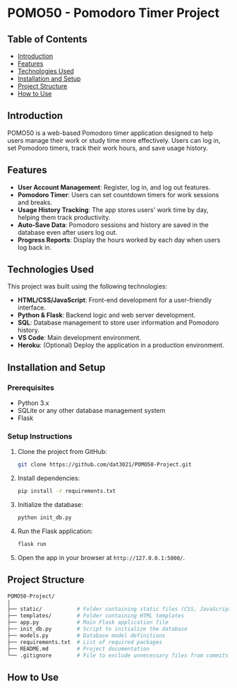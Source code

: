 # POMO50 - Pomodoro Timer Project

## Table of Contents
- [Introduction](#introduction)
- [Features](#features)
- [Technologies Used](#technologies-used)
- [Installation and Setup](#installation-and-setup)
- [Project Structure](#project-structure)
- [How to Use](#how-to-use)


## Introduction
POMO50 is a web-based Pomodoro timer application designed to help users manage their work or study time more effectively. Users can log in, set Pomodoro timers, track their work hours, and save usage history.

## Features
- **User Account Management**: Register, log in, and log out features.
- **Pomodoro Timer**: Users can set countdown timers for work sessions and breaks.
- **Usage History Tracking**: The app stores users' work time by day, helping them track productivity.
- **Auto-Save Data**: Pomodoro sessions and history are saved in the database even after users log out.
- **Progress Reports**: Display the hours worked by each day when users log back in.

## Technologies Used
This project was built using the following technologies:
- **HTML/CSS/JavaScript**: Front-end development for a user-friendly interface.
- **Python & Flask**: Backend logic and web server development.
- **SQL**: Database management to store user information and Pomodoro history.
- **VS Code**: Main development environment.
- **Heroku**: (Optional) Deploy the application in a production environment.

## Installation and Setup

### Prerequisites
- Python 3.x
- SQLite or any other database management system
- Flask

### Setup Instructions

1. Clone the project from GitHub:

    ```bash
    git clone https://github.com/dat3021/POMO50-Project.git
    ```

2. Install dependencies:

    ```bash
    pip install -r requirements.txt
    ```

3. Initialize the database:

    ```bash
    python init_db.py
    ```

4. Run the Flask application:

    ```bash
    flask run
    ```

5. Open the app in your browser at `http://127.0.0.1:5000/`.

## Project Structure

```bash
POMO50-Project/
│
├── static/           # Folder containing static files (CSS, JavaScript, images)
├── templates/        # Folder containing HTML templates
├── app.py            # Main Flask application file
├── init_db.py        # Script to initialize the database
├── models.py         # Database model definitions
├── requirements.txt  # List of required packages
├── README.md         # Project documentation
└── .gitignore        # File to exclude unnecessary files from commits
```

## How to Use

